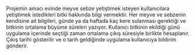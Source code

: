 Projemin amacı evinde meyve sebze yetiştimek isteyen kullanıcılara yetiştimek istedikleri bitki hakkında bilgi vermektir.
Her meyve ve sebzenin kendisine ait bilgileri, günde ya da haftada kaç kere sulanması gerektiği ve bitkinin ortalama büyüme süreleri yazıyor.
Kullanıcı bitkinin ekildiği günü uygulama içerinde seçtiği zaman ortalama çıkış süresiyle birlikte hesaplanır. 
Çıkış tarihi gösterilir ve o tarih geldiğinde uygulama kullanıcıya bildirim gönderir.

